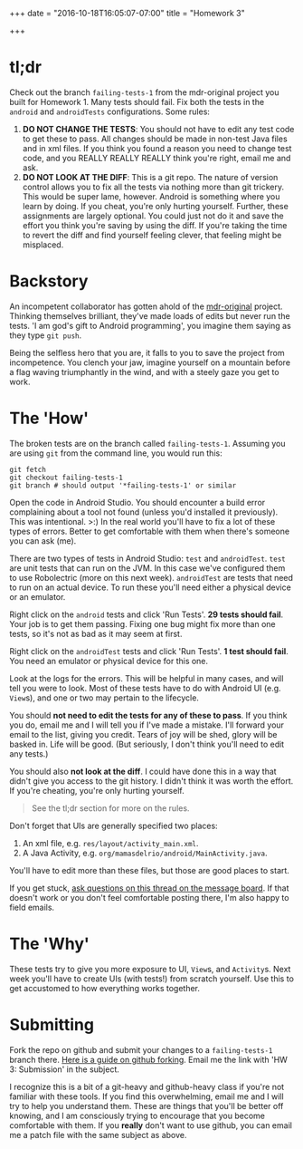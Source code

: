 +++
date = "2016-10-18T16:05:07-07:00"
title = "Homework 3"

+++

# tl;dr

Check out the branch `failing-tests-1` from the mdr-original project you built
for Homework 1. Many tests should fail. Fix both the tests in the `android` and
`androidTests` configurations. Some rules:

1. **DO NOT CHANGE THE TESTS**: You should not have to edit any test code to
   get these to pass. All changes should be made in non-test Java files and in
   xml files. If you think you found a reason you need to change test code, and
   you REALLY REALLY REALLY think you're right, email me and ask.
1. **DO NOT LOOK AT THE DIFF**: This is a git repo. The nature of version
   control allows you to fix all the tests via nothing more than git trickery.
   This would be super lame, however. Android is something where you learn by
   doing. If you cheat, you're only hurting yourself. Further, these
   assignments are largely optional. You could just not do it and save the
   effort you think you're saving by using the diff. If you're taking the time
   to revert the diff and find yourself feeling clever, that feeling might be
   misplaced.

# Backstory

An incompetent collaborator has gotten ahold of the
[mdr-original](https://github.com/srsudar/mdr-original) project. Thinking
themselves brilliant, they've made loads of edits but never run the tests. 'I
am god's gift to Android programming', you imagine them saying as they type
`git push`.

Being the selfless hero that you are, it falls to you to save the project from
incompetence. You clench your jaw, imagine yourself on a mountain before a flag
waving triumphantly in the wind, and with a steely gaze you get to work.

# The 'How'

The broken tests are on the branch called `failing-tests-1`. Assuming you are
using `git` from the command line, you would run this:

```shell
git fetch
git checkout failing-tests-1
git branch # should output '*failing-tests-1' or similar
```

Open the code in Android Studio. You should encounter a build error complaining
about a tool not found (unless you'd installed it previously).  This was
intentional. >:) In the real world you'll have to fix a lot of these types of
errors. Better to get comfortable with them when there's someone you can ask
(me).

There are two types of tests in Android Studio: `test` and `androidTest`.
`test` are unit tests that can run on the JVM. In this case we've configured
them to use Robolectric (more on this next week). `androidTest` are tests that
need to run on an actual device. To run these you'll need either a physical
device or an emulator.

Right click on the `android` tests and click 'Run Tests'. **29 tests should
fail**. Your job is to get them passing. Fixing one bug might fix more than one
tests, so it's not as bad as it may seem at first.

Right click on the `androidTest` tests and click 'Run Tests'. **1 test should
fail**. You need an emulator or physical device for this one.

Look at the logs for the errors. This will be helpful in many cases, and will
tell you were to look. Most of these tests have to do with Android UI (e.g.
`View`s), and one or two may pertain to the lifecycle.

You should **not need to edit the tests for any of these to pass**. If you
think you do, email me and I will tell you if I've made a mistake. I'll forward
your email to the list, giving you credit. Tears of joy will be shed, glory
will be basked in. Life will be good. (But seriously, I don't think you'll need
to edit any tests.)

You should also **not look at the diff**. I could have done this in a way that
didn't give you access to the git history. I didn't think it was worth the
effort. If you're cheating, you're only hurting yourself.

> See the tl;dr section for more on the rules.

Don't forget that UIs are generally specified two places:

1. An xml file, e.g. `res/layout/activity_main.xml`.
1. A Java Activity, e.g. `org/mamasdelrio/android/MainActivity.java`.

You'll have to edit more than these files, but those are good places to start.

If you get stuck, [ask questions on this thread on the message
board](https://catalyst.uw.edu/gopost/conversation/sudars/974700). If that
doesn't work or you don't feel comfortable posting there, I'm also happy to
field emails.

# The 'Why'

These tests try to give you more exposure to UI, `View`s, and `Activity`s. Next
week you'll have to create UIs (with tests!) from scratch yourself. Use this to
get accustomed to how everything works together.


# Submitting

Fork the repo on github and submit your changes to a `failing-tests-1` branch
there. [Here is a guide on github
forking](https://help.github.com/articles/fork-a-repo/). Email me the link with
'HW 3: Submission' in the subject.

I recognize this is a bit of a git-heavy and github-heavy class if you're not
familiar with these tools. If you find this overwhelming, email me and I will
try to help you understand them. These are things that you'll be better off
knowing, and I am consciously trying to encourage that you become comfortable
with them. If you **really** don't want to use github, you can email me a patch
file with the same subject as above.
